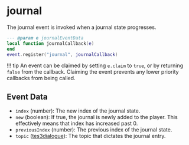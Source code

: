 # journal

The journal event is invoked when a journal state progresses.

```lua
--- @param e journalEventData
local function journalCallback(e)
end
event.register("journal", journalCallback)
```

!!! tip
	An event can be claimed by setting `e.claim` to `true`, or by returning `false` from the callback. Claiming the event prevents any lower priority callbacks from being called.

## Event Data

* `index` (number): The new index of the journal state.
* `new` (boolean): If true, the journal is newly added to the player. This effectively means that index has increased past 0.
* `previousIndex` (number): The previous index of the journal state.
* `topic` ([tes3dialogue](../../types/tes3dialogue)): The topic that dictates the journal entry.

